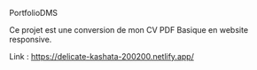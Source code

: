 PortfolioDMS

Ce projet est une conversion de mon CV PDF Basique en website responsive.

Link : https://delicate-kashata-200200.netlify.app/
